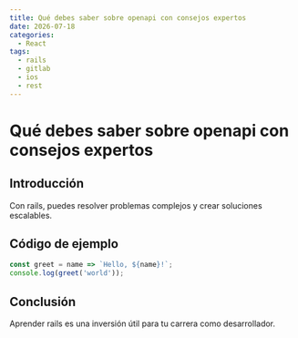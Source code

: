 ```yaml
---
title: Qué debes saber sobre openapi con consejos expertos
date: 2026-07-18
categories:
  - React
tags:
  - rails
  - gitlab
  - ios
  - rest
---
```


# Qué debes saber sobre openapi con consejos expertos

## Introducción

Con rails, puedes resolver problemas complejos y crear soluciones escalables.

## Código de ejemplo

```javascript
const greet = name => `Hello, ${name}!`;
console.log(greet('world'));
```

## Conclusión

Aprender rails es una inversión útil para tu carrera como desarrollador.